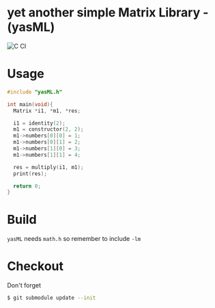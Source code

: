 yet another simple Matrix Library - (yasML)
===========================================
![C CI](https://github.com/nhomble/yasML/workflows/C/C++%20CI/badge.svg?branch=master)

# Usage
```c
#include "yasML.h"

int main(void){
  Matrix *i1, *m1, *res;

  i1 = identity(2);
  m1 = constructor(2, 2);
  m1->numbers[0][0] = 1;
  m1->numbers[0][1] = 2;
  m1->numbers[1][0] = 3;
  m1->numbers[1][1] = 4;

  res = multiply(i1, m1);
  print(res);

  return 0;
}
```
# Build
`yasML` needs `math.h` so remember to include `-lm`

# Checkout
Don't forget
```bash
$ git submodule update --init
```
